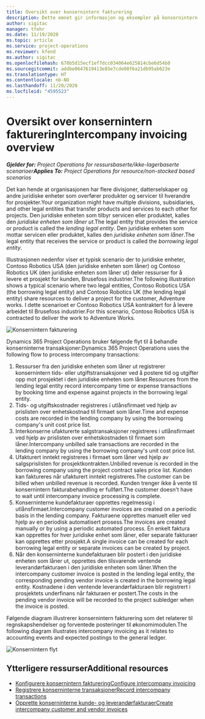 ```yaml
---
title: Oversikt over konsernintern fakturering
description: Dette emnet gir informasjon og eksempler på konsernintern fakturering for prosjekter.
author: sigitac
manager: tfehr
ms.date: 11/19/2020
ms.topic: article
ms.service: project-operations
ms.reviewer: kfend
ms.author: sigitac
ms.openlocfilehash: 670b5d15ecf1ef7dcc034064e625814cbe6d54b0
ms.sourcegitcommit: addbe0647619413e85e7cde80f6a21db95ab623e
ms.translationtype: HT
ms.contentlocale: nb-NO
ms.lasthandoff: 11/20/2020
ms.locfileid: "4595523"
---
```

# <a name="intercompany-invoicing-overview"></a><span data-ttu-id="30e9e-103">Oversikt over konsernintern fakturering</span><span class="sxs-lookup"><span data-stu-id="30e9e-103">Intercompany invoicing overview</span></span>

<span data-ttu-id="30e9e-104">_**Gjelder for:** Project Operations for ressursbaserte/ikke-lagerbaserte scenarioer_</span><span class="sxs-lookup"><span data-stu-id="30e9e-104">_**Applies To:** Project Operations for resource/non-stocked based scenarios_</span></span>

<span data-ttu-id="30e9e-105">Det kan hende at organisasjonen har flere divisjoner, datterselskaper og andre juridiske enheter som overfører produkter og servicer til hverandre for prosjekter.</span><span class="sxs-lookup"><span data-stu-id="30e9e-105">Your organization might have multiple divisions, subsidiaries, and other legal entities that transfer products and services to each other for projects.</span></span> <span data-ttu-id="30e9e-106">Den juridiske enheten som tilbyr servicen eller produktet, kalles den *juridiske enheten som låner ut*.</span><span class="sxs-lookup"><span data-stu-id="30e9e-106">The legal entity that provides the service or product is called the *lending legal entity*.</span></span> <span data-ttu-id="30e9e-107">Den juridiske enheten som mottar servicen eller produktet, kalles den *juridiske enheten som låner*.</span><span class="sxs-lookup"><span data-stu-id="30e9e-107">The legal entity that receives the service or product is called the *borrowing legal entity*.</span></span>

<span data-ttu-id="30e9e-108">Illustrasjonen nedenfor viser et typisk scenario der to juridiske enheter, Contoso Robotics USA (den juridiske enheten som låner) og Contoso Robotics UK (den juridiske enheten som låner ut) deler ressurser for å levere et prosjekt for kunden, Brusefoss industrier.</span><span class="sxs-lookup"><span data-stu-id="30e9e-108">The following illustration shows a typical scenario where two legal entities, Contoso Robotics USA (the borrowing legal entity) and Contoso Robotics UK (the lending legal entity) share resources to deliver a project for the customer, Adventure works.</span></span> <span data-ttu-id="30e9e-109">I dette scenarioet er Contoso Robotics USA kontraktert for å levere arbeidet til Brusefoss industrier.</span><span class="sxs-lookup"><span data-stu-id="30e9e-109">For this scenario, Contoso Robotics USA is contracted to deliver the work to Adventure Works.</span></span>

![Konsernintern fakturering](./media/IntercompanyScenario.png) 

<span data-ttu-id="30e9e-111">Dynamics 365 Project Operations bruker følgende flyt til å behandle konserninterne transaksjoner:</span><span class="sxs-lookup"><span data-stu-id="30e9e-111">Dynamics 365 Project Operations uses the following flow to process intercompany transactions:</span></span>

1. <span data-ttu-id="30e9e-112">Ressurser fra den juridiske enheten som låner ut registrerer konsernintern tids- eller utgiftstransaksjoner ved å postere tid og utgifter opp mot prosjektet i den juridiske enheten som låner.</span><span class="sxs-lookup"><span data-stu-id="30e9e-112">Resources from the lending legal entity record intercompany time or expense transactions by booking time and expense against projects in the borrowing legal entity.</span></span>
2. <span data-ttu-id="30e9e-113">Tids- og utgiftskostnader registreres i utlånsfirmaet ved hjelp av prislisten over enhetskostnad til firmaet som låner.</span><span class="sxs-lookup"><span data-stu-id="30e9e-113">Time and expense costs are recorded in the lending company by using the borrowing company's unit cost price list.</span></span>
3. <span data-ttu-id="30e9e-114">Interkonserne ufakturerte salgstransaksjoner registreres i utlånsfirmaet ved hjelp av prislisten over enhetskostnaden til firmaet som låner.</span><span class="sxs-lookup"><span data-stu-id="30e9e-114">Intercompany unbilled sale transactions are recorded in the lending company by using the borrowing company's unit cost price list.</span></span>
4. <span data-ttu-id="30e9e-115">Ufakturert inntekt registreres i firmaet som låner ved hjelp av salgsprislisten for prosjektkontrakten.</span><span class="sxs-lookup"><span data-stu-id="30e9e-115">Unbilled revenue is recorded in the borrowing company using the project contract sales price list.</span></span> <span data-ttu-id="30e9e-116">Kunden kan faktureres når ufakturert inntekt registreres.</span><span class="sxs-lookup"><span data-stu-id="30e9e-116">The customer can be billed when unbilled revenue is recorded.</span></span> <span data-ttu-id="30e9e-117">Kunden trenger ikke å vente til konsernintern fakturabehandling er fullført.</span><span class="sxs-lookup"><span data-stu-id="30e9e-117">The customer doesn't have to wait until intercompany invoice processing is complete.</span></span>
5. <span data-ttu-id="30e9e-118">Konserninterne kundefakturaer opprettes regelmessig i utlånsfirmaet.</span><span class="sxs-lookup"><span data-stu-id="30e9e-118">Intercompany customer invoices are created on a periodic basis in the lending company.</span></span> <span data-ttu-id="30e9e-119">Fakturaene opprettes manuelt eller ved hjelp av en periodisk automatisert prosess.</span><span class="sxs-lookup"><span data-stu-id="30e9e-119">The invoices are created manually or by using a periodic automated process.</span></span> <span data-ttu-id="30e9e-120">Én enkelt faktura kan opprettes for hver juridiske enhet som låner, eller separate fakturaer kan opprettes etter prosjekt.</span><span class="sxs-lookup"><span data-stu-id="30e9e-120">A single invoice can be created for each borrowing legal entity or separate invoices can be created by project.</span></span>
6. <span data-ttu-id="30e9e-121">Når den konserninterne kundefakturaen blir postert i den juridiske enheten som låner ut, opprettes den tilsvarende ventende leverandørfakturaen i den juridiske enheten som låner.</span><span class="sxs-lookup"><span data-stu-id="30e9e-121">When the intercompany customer invoice is posted in the lending legal entity, the corresponding pending vendor invoice is created in the borrowing legal entity.</span></span> <span data-ttu-id="30e9e-122">Kostnadene i den ventende leverandørfakturaen blir registrert i prosjektets underfinans når fakturaen er postert.</span><span class="sxs-lookup"><span data-stu-id="30e9e-122">The costs in the pending vendor invoice will be recorded to the project subledger when the invoice is posted.</span></span>

<span data-ttu-id="30e9e-123">Følgende diagram illustrerer konsernintern fakturering som det relaterer til regnskapshendelser og forventede posteringer til økonomimodulen.</span><span class="sxs-lookup"><span data-stu-id="30e9e-123">The following diagram illustrates intercompany invoicing as it relates to accounting events and expected postings to the general ledger.</span></span>

![Konsernintern flyt](./media/IntercompanyFlow.png)

## <a name="additional-resources"></a><span data-ttu-id="30e9e-125">Ytterligere ressurser</span><span class="sxs-lookup"><span data-stu-id="30e9e-125">Additional resources</span></span>

- [<span data-ttu-id="30e9e-126">Konfigurere konsernintern fakturering</span><span class="sxs-lookup"><span data-stu-id="30e9e-126">Configure intercompany invoicing</span></span>](configure-intercompany-invoicing.md)
- [<span data-ttu-id="30e9e-127">Registrere konserninterne transaksjoner</span><span class="sxs-lookup"><span data-stu-id="30e9e-127">Record intercompany transactions</span></span>](create-intercompany-transactions.md)
- [<span data-ttu-id="30e9e-128">Opprette konserninterne kunde- og leverandørfakturaer</span><span class="sxs-lookup"><span data-stu-id="30e9e-128">Create intercompany customer and vendor invoices</span></span>](create-intercompany-customer-vendor-invoices.md)
